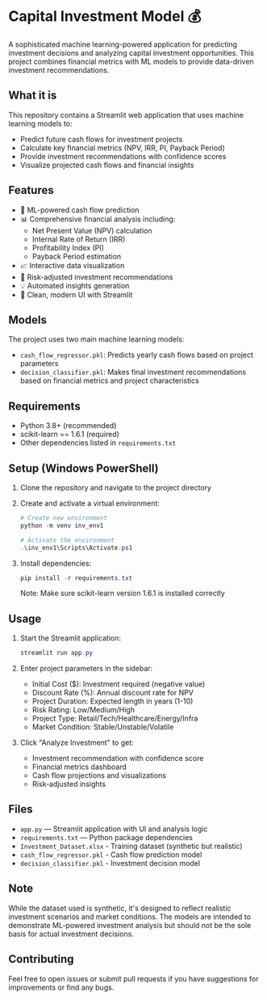 # Capital Investment Model 💰

A sophisticated machine learning-powered application for predicting investment decisions and analyzing capital investment opportunities. This project combines financial metrics with ML models to provide data-driven investment recommendations.

## What it is
This repository contains a Streamlit web application that uses machine learning models to:
- Predict future cash flows for investment projects
- Calculate key financial metrics (NPV, IRR, PI, Payback Period)
- Provide investment recommendations with confidence scores
- Visualize projected cash flows and financial insights

## Features
- 🤖 ML-powered cash flow prediction
- 📊 Comprehensive financial analysis including:
  - Net Present Value (NPV) calculation
  - Internal Rate of Return (IRR)
  - Profitability Index (PI)
  - Payback Period estimation
- 📈 Interactive data visualization
- 🎯 Risk-adjusted investment recommendations
- 💡 Automated insights generation
- 🎨 Clean, modern UI with Streamlit

## Models
The project uses two main machine learning models:
- `cash_flow_regressor.pkl`: Predicts yearly cash flows based on project parameters
- `decision_classifier.pkl`: Makes final investment recommendations based on financial metrics and project characteristics

## Requirements
- Python 3.8+ (recommended)
- scikit-learn == 1.6.1 (required)
- Other dependencies listed in `requirements.txt`

## Setup (Windows PowerShell)
1. Clone the repository and navigate to the project directory

2. Create and activate a virtual environment:
   ```powershell
   # Create new environment
   python -m venv inv_env1

   # Activate the environment
   .\inv_env1\Scripts\Activate.ps1
   ```

3. Install dependencies:
   ```powershell
   pip install -r requirements.txt
   ```
   Note: Make sure scikit-learn version 1.6.1 is installed correctly

## Usage
1. Start the Streamlit application:
   ```powershell
   streamlit run app.py
   ```

2. Enter project parameters in the sidebar:
   - Initial Cost ($): Investment required (negative value)
   - Discount Rate (%): Annual discount rate for NPV
   - Project Duration: Expected length in years (1-10)
   - Risk Rating: Low/Medium/High
   - Project Type: Retail/Tech/Healthcare/Energy/Infra
   - Market Condition: Stable/Unstable/Volatile

3. Click "Analyze Investment" to get:
   - Investment recommendation with confidence score
   - Financial metrics dashboard
   - Cash flow projections and visualizations
   - Risk-adjusted insights

## Files
- `app.py` — Streamlit application with UI and analysis logic
- `requirements.txt` — Python package dependencies
- `Investment_Dataset.xlsx` - Training dataset (synthetic but realistic)
- `cash_flow_regressor.pkl` - Cash flow prediction model
- `decision_classifier.pkl` - Investment decision model

## Note
While the dataset used is synthetic, it's designed to reflect realistic investment scenarios and market conditions. The models are intended to demonstrate ML-powered investment analysis but should not be the sole basis for actual investment decisions.

## Contributing
Feel free to open issues or submit pull requests if you have suggestions for improvements or find any bugs. 